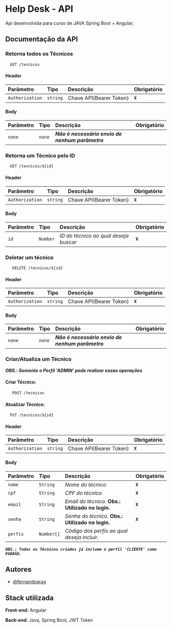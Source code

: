 
# Help Desk - API

Api desenvolvida para curso de JAVA Spring Boot + Angular;




## Documentação da API

### Retorna todos os Técnicos

```http
  GET /tecnicos
```
#### Header
| Parâmetro       | Tipo     | Descrição               | Obrigatório  |
| :-------------- | :------- | :---------------------- | :----------  |
| `Authorization` | `string` | Chave API(Bearer Token) |  ****`X`**** |

#### Body
| Parâmetro   | Tipo       | Descrição                                        | Obrigatório |
| :---------- | :--------- | :----------------------------------------------- | :---------- |
|    `none`   |   `none`   | ***Não é necessário envio de nenhum parâmetro*** |             |


### Retorna um Técnico pelo ID

```http
  GET /tecnicos/${id}
```

#### Header
| Parâmetro       | Tipo     | Descrição               | Obrigatório  |
| :-------------- | :------- | :---------------------- | :----------- |
| `Authorization` | `string` | Chave API(Bearer Token) |  ****`X`**** |

#### Body
| Parâmetro  | Tipo     | Descrição                             | Obrigatório  |
| :--------- | :------- | :------------------------------------ | :----------- |
| `id`       | `Number` | *ID do técnico ao qual deseja buscar* |  ****`X`**** |


### Deletar um técnico

```http
   DELETE /tecnicos/${id}
```

#### Header
| Parâmetro       | Tipo     | Descrição               | Obrigatório |
| :-------------- | :------- | :---------------------- | :---------- |
| `Authorization` | `string` | Chave API(Bearer Token) | ****`X`**** |

#### Body
| Parâmetro   | Tipo       | Descrição                                         | Obrigatório |
| :---------  | :--------- | :------------------------------------------------ | :---------- |
|    `none`   |   `none`   | ***Não é necessário envio de nenhum parâmetro***  |             |



### Criar/Atualiza um Técnico
***OBS.: Somente o Perfil 'ADMIN' pode realizar essas operações***

#### Criar Técnico:
```http
   POST /tecnicos
```

#### Atualizar Técnico:
```http
  PUT /tecnicos/${id}
```

#### Header
| Parâmetro       | Tipo     | Descrição               | Obrigatório |
| :-------------- | :------- | :---------------------- | :---------- |
| `Authorization` | `string` | Chave API(Bearer Token) | ****`X`**** |

#### Body
| Parâmetro  | Tipo       | Descrição                                         | Obrigatório |
| :--------- | :--------- | :------------------------------------------------ | :---------- |
| `nome`     | `String`   | *Nome do técnico*                                 | ****`X`**** |
| `cpf`      | `String`   | *CPF do técnico*                                  | ****`X`**** |
| `email`    | `String`   | *Email do técnico.* **Obs.: Utilizado no login.** | ****`X`**** |
| `senha`    | `String`   | *Senha do técnico.* **Obs.: Utilizado no login.** | ****`X`**** |
| `perfis`   | `Number[]` | *Código dos perfis ao qual deseja incluir.*       |             |

*****`OBS.: Todos os Técnicos criados já incluem o perfil 'CLIENTE' como PADRÃO.`*****
## Autores

- [@fernandoarag](https://www.github.com/fernandoarag)


## Stack utilizada

**Front-end:** Angular

**Back-end:** Java, Spring Boot, JWT Token

